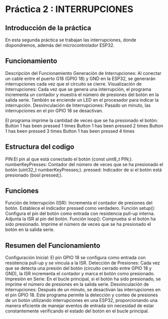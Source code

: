 # Práctica 2 : INTERRUPCIONES
## Introducción de la práctica
En esta segunda práctica se trabajan las interrupciones, donde dispondremos, además del microcontrolador ESP32.

## Funcionamiento
Descripción del Funcionamiento
Generación de Interrupciones: Al conectar un cable entre el puerto G18 (GPIO 18) y GND en la ESP32, se generarán interrupciones cada vez que el circuito se cierre.
Visualización de Interrupciones: Cada vez que se genera una interrupción, el programa incrementa un contador y muestra el número de presiones del botón en la salida serie. También se enciende un LED en el procesador para indicar la interrupción.
Desvinculación de Interrupciones: Pasado un minuto, las interrupciones en el pin GPIO 18 se desactivan.

El programa imprime la cantidad de veces que se ha presionado el botón:
Button 1 has been pressed 1 times
Button 1 has been pressed 2 times
Button 1 has been pressed 3 times
Button 1 has been pressed 4 times

## Estructura del codigo

PIN:El pin al que está conectado el botón (const uint8_t PIN;).
numberKeyPresses: Contador del número de veces que se ha presionado el botón (uint32_t numberKeyPresses;).
pressed: Indicador de si el botón está presionado (bool pressed;).

## Funciones
Función de Interrupción (ISR):
Incrementa el contador de presiones del botón.
Establece el indicador pressed como verdadero.
Función setup():
Configura el pin del botón como entrada con resistencia pull-up interna.
Adjunta la ISR al pin del botón.
Función loop():
Comprueba si el botón ha sido presionado.
Imprime el número de veces que se ha presionado el botón en la salida serie.

## Resumen del Funcionamiento
Configuración Inicial:
El pin GPIO 18 se configura como entrada con resistencia pull-up y se vincula a la ISR.
Detección de Presiones:
Cada vez que se detecta una presión del botón (circuito cerrado entre GPIO 18 y GND), la ISR incrementa el contador y marca el botón como presionado.
Impresión en Serie:
En el bucle principal, si el botón ha sido presionado, se imprime el número de presiones en la salida serie.
Desvinculación de Interrupciones:
Después de un minuto, se desactivan las interrupciones en el pin GPIO 18.
Este programa permite la detección y conteo de presiones de un botón utilizando interrupciones en una ESP32, proporcionando una manera eficiente de manejar eventos de entrada sin necesidad de estar constantemente verificando el estado del botón en el bucle principal.


